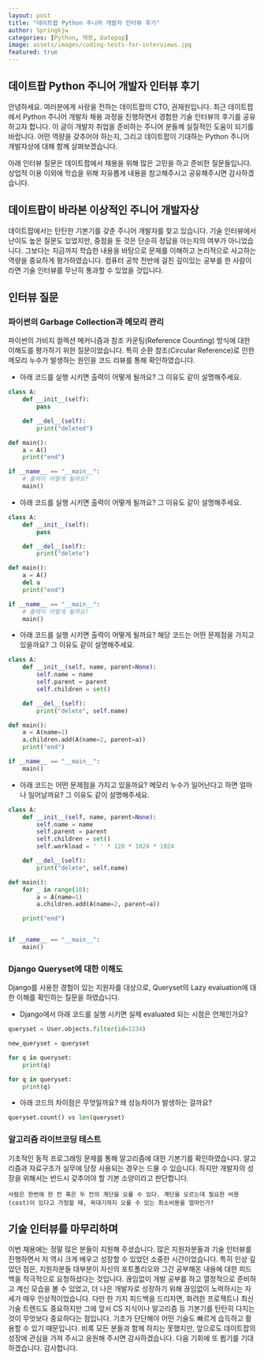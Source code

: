 ```yaml
---
layout: post
title: "데이트팝 Python 주니어 개발자 인터뷰 후기"
author: Springkjw
categories: [Python, 채용, Datepop]
image: assets/images/coding-tests-for-interviews.jpg
featured: true
---
```


## 데이트팝 Python 주니어 개발자 인터뷰 후기

안녕하세요. 여러분에게 사랑을 전하는 데이트팝의 CTO, 권재원입니다.
최근 데이트팝에서 Python 주니어 개발자 채용 과정을 진행하면서 경험한 기술 인터뷰의 후기를 공유하고자 합니다. 이 글이 개발자 취업을 준비하는 주니어 분들께 실질적인 도움이 되기를 바랍니다. 어떤 역량을 갖추어야 하는지, 그리고 데이트팝이 기대하는 Python 주니어 개발자상에 대해 함께 살펴보겠습니다.

아래 인터뷰 질문은 데이트팝에서 채용을 위해 많은 고민을 하고 준비한 질문들입니다. 상업적 이용 이외에 학습을 위해 자유롭게 내용을 참고해주시고 공유해주시면 감사하겠습니다.

## 데이트팝이 바라본 이상적인 주니어 개발자상

데이트팝에서는 탄탄한 기본기를 갖춘 주니어 개발자를 찾고 있습니다. 기술 인터뷰에서 난이도 높은 질문도 있었지만, 중점을 둔 것은 단순히 정답을 아는지의 여부가 아니었습니다. 그보다는 지금까지 학습한 내용을 바탕으로 문제를 이해하고 논리적으로 사고하는 역량을 중요하게 평가하였습니다. 컴퓨터 공학 전반에 걸친 깊이있는 공부를 한 사람이라면 기술 인터뷰를 무난히 통과할 수 있었을 것입니다.

## 인터뷰 질문

### 파이썬의 Garbage Collection과 메모리 관리

파이썬의 가비지 컬렉션 메커니즘과 참조 카운팅(Reference Counting) 방식에 대한 이해도를 평가하기 위한 질문이었습니다. 특히 순환 참조(Circular Reference)로 인한 메모리 누수가 발생하는 원인을 코드 리뷰를 통해 확인하였습니다.

- 아래 코드를 실행 시키면 출력이 어떻게 될까요? 그 이유도 같이 설명해주세요.

```python
class A:
    def __init__(self):
        pass

    def __del__(self):
        print("deleted")

def main():
    a = A()
    print("end")

if __name__ == "__main__":
    # 출력이 어떻게 될까요?
    main()
```

- 아래 코드를 실행 시키면 출력이 어떻게 될까요? 그 이유도 같이 설명해주세요.

```python
class A:
    def __init__(self):
        pass

    def __del__(self):
        print("delete")

def main():
    a = A()
    del a
    print("end")

if __name__ == "__main__":
    # 출력이 어떻게 될까요?
    main()
```

- 아래 코드를 실행 시키면 출력이 어떻게 될까요? 해당 코드는 어떤 문제점을 가지고 있을까요? 그 이유도 같이 설명해주세요.

```python
class A:
    def __init__(self, name, parent=None):
        self.name = name
        self.parent = parent
        self.children = set()

    def __del__(self):
        print("delete", self.name)

def main():
    a = A(name=1)
    a.children.add(A(name=2, parent=a))
    print("end")

if __name__ == "__main__":
    main()
```

- 아래 코드는 어떤 문제점을 가지고 있을까요? 메모리 누수가 일어난다고 하면 얼마나 일어날까요? 그 이유도 같이 설명해주세요.

```python
class A:
    def __init__(self, name, parent=None):
        self.name = name
        self.parent = parent
        self.children = set()
        self.workload = ' ' * 128 * 1024 * 1024

    def __del__(self):
        print("delete", self.name)

def main():
    for _ in range(10):
        a = A(name=1)
        a.children.add(A(name=2, parent=a))

    print("end")


if __name__ == "__main__":
    main()
```

### Django Queryset에 대한 이해도

Django를 사용한 경험이 있는 지원자를 대상으로, Queryset의 Lazy evaluation에 대한 이해를 확인하는 질문을 하였습니다.

- Django에서 아래 코드를 실행 시키면 실제 evaluated 되는 시점은 언제인가요?

```python
queryset = User.objects.filter(id=1234)

new_queryset = queryset

for q in queryset:
    print(q)

for q in queryset:
    print(q)
```

- 아래 코드의 차이점은 무엇일까요? 왜 성능차이가 발생하는 걸까요?

```python
queryset.count() vs len(queryset)
```

### 알고리즘 라이브코딩 테스트

기초적인 동적 프로그래밍 문제를 통해 알고리즘에 대한 기본기를 확인하였습니다. 알고리즘과 자료구조가 실무에 당장 사용되는 경우는 드물 수 있습니다. 하지만 개발자의 성장을 위해서는 반드시 갖추어야 할 기본 소양이라고 판단합니다.

```
사람은 한번에 한 칸 혹은 두 칸의 계단을 오를 수 있다. 계단을 오르는데 필요한 비용(cost)이 있다고 가정할 때, 꼭대기까지 오를 수 있는 최소비용을 얼마인가?
```

## 기술 인터뷰를 마무리하며

이번 채용에는 정말 많은 분들이 지원해 주셨습니다. 많은 지원자분들과 기술 인터뷰를 진행하면서 저 역시 크게 배우고 성장할 수 있었던 소중한 시간이었습니다. 특히 인상 깊었던 점은, 지원자분들 대부분이 자신의 포트폴리오와 그간 공부해온 내용에 대한 피드백을 적극적으로 요청하셨다는 것입니다. 끊임없이 개발 공부를 하고 열정적으로 준비하고 계신 모습을 볼 수 있었고, 더 나은 개발자로 성장하기 위해 끊임없이 노력하시는 자세가 매우 인상적이었습니다.
다만 한 가지 피드백을 드리자면, 화려한 프로젝트나 최신 기술 트렌드도 중요하지만 그에 앞서 CS 지식이나 알고리즘 등 기본기를 탄탄히 다지는 것이 무엇보다 중요하다는 점입니다. 기초가 단단해야 어떤 기술도 빠르게 습득하고 활용할 수 있기 때문입니다. 비록 모든 분들과 함께 하지는 못했지만, 앞으로도 데이트팝의 성장에 관심을 가져 주시고 응원해 주시면 감사하겠습니다. 다음 기회에 또 뵙기를 기대하겠습니다. 감사합니다.
